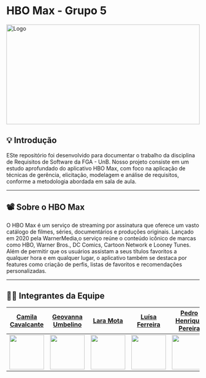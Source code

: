 # HBO Max - Grupo 5

<div aling="center"> 
   <a href="https://www.hbomax.com/br/pt" target="_blank">
        <img src="https://i.postimg.cc/0yT2v637/HBO-Max-logo.jpg"  height="260px"  width="100%" alt="Logo"/>
    </a>
</div>



## 💡 Introdução
ESte repositório foi desenvolvido para documentar o trabalho da disciplina de Requisitos de Software da FGA - UnB. Nosso projeto consiste em um estudo aprofundado 
do aplicativo HBO Max, com foco na aplicação de técnicas de gerência, elicitação, modelagem e análise de requisitos, conforme a metodologia abordada em sala de aula.

---

## 📽️ Sobre o HBO Max
O HBO Max é um serviço de streaming por assinatura que oferece um vasto catálogo de filmes, séries, documentários e produções originais.
Lançado em 2020 pela WarnerMedia,o serviço reúne o conteúdo icônico de marcas como HBO, Warner Bros., DC Comics, Cartoon Network e Looney Tunes. 
Além de permitir que os usuários assistam a seus títulos favoritos a qualquer hora e em qualquer lugar, o aplicativo também se destaca por features como criação de perfis, listas de favoritos e recomendações personalizadas.

---

## 👨‍💻 Integrantes da Equipe
| <span style="color:black;">[Camila Cavalcante](https://github.com/CamilaSilvaC)</span> | <span style="color:black;">[Geovanna Umbelino](https://github.com/GeovannaUmbelino)</span> | <span style="color:black;">[Lara Mota](https://github.com/mel14-hub)</span> | <span style="color:black;">[Luísa Ferreira](https://github.com/luisa12ll)</span> | <span style="color:black;">[Pedro Henrique Pereira](https://github.com/pedrohpsantos)</span> | <span style="color:black;">[Yan Matheus Aguiar](https://github.com/Yanmatheus0812)</span> | 
|---|---|---|---|---|---| 
| <div align="center"><img src="https://github.com/CamilaSilvaC.png" width="90"></div> | <div align="center"><img src="https://github.com/GeovannaUmbelino.png" width="90"></div> | <div align="center"><img src="https://github.com/mel14-hub.png" width="90"></div> | <div align="center"><img src="https://github.com/luisa12ll.png" width="90"></div> | <div align="center"><img src="https://github.com/pedrohpsantos.png" width="90"></div> | <div align="center"><img src="https://github.com/Yanmatheus0812.png" width="90"></div> |








